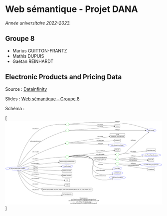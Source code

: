 # Web sémantique - Projet DANA
*Année universitaire 2022-2023.*

## Groupe 8
- Marius GUITTON-FRANTZ
- Mathis DUPUIS
- Gaëtan REINHARDT

## Electronic Products and Pricing Data
Source : [Datainfinity](data.world/datafiniti/electronic-products-and-pricing-data)

Slides : [Web sémantique - Groupe 8](https://docs.google.com/presentation/d/1T6nMpp9C3K_5w6DpYw430Im0jwAyvkJCqinKOH8bGU8/edit#slide=id.g15941187b6a_0_1790)

Schéma :

[![Schéma](./img/schema.png)]